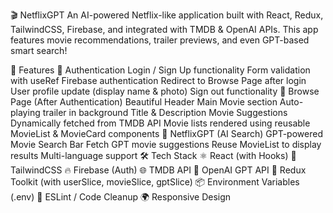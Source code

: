 🎬 NetflixGPT
An AI-powered Netflix-like application built with React, Redux, TailwindCSS, Firebase, and integrated with TMDB & OpenAI APIs. This app features movie recommendations, trailer previews, and even GPT-based smart search!

🚀 Features
🔐 Authentication
Login / Sign Up functionality
Form validation with useRef
Firebase authentication
Redirect to Browse Page after login
User profile update (display name & photo)
Sign out functionality
🎥 Browse Page (After Authentication)
Beautiful Header
Main Movie section
Auto-playing trailer in background
Title & Description
Movie Suggestions
Dynamically fetched from TMDB API
Movie lists rendered using reusable MovieList & MovieCard components
🧠 NetflixGPT (AI Search)
GPT-powered Movie Search Bar
Fetch GPT movie suggestions
Reuse MovieList to display results
Multi-language support
🛠️ Tech Stack
⚛️ React (with Hooks)
🎨 TailwindCSS
🔥 Firebase (Auth)
🌐 TMDB API
🤖 OpenAI GPT API
🧰 Redux Toolkit (with userSlice, movieSlice, gptSlice)
📦 Environment Variables (.env)
🧹 ESLint / Code Cleanup
🌍 Responsive Design
